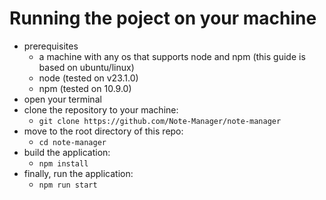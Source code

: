 # Running the poject on your machine

- prerequisites
  - a machine with any os that supports node and npm (this guide is based on ubuntu/linux)
  - node (tested on v23.1.0)
  - npm (tested on 10.9.0)
- open your terminal
- clone the repository to your machine:
  - `git clone https://github.com/Note-Manager/note-manager` 
- move to the root directory of this repo:
  - `cd note-manager` 
- build the application:
  - `npm install`
- finally, run the application:
  - `npm run start`
